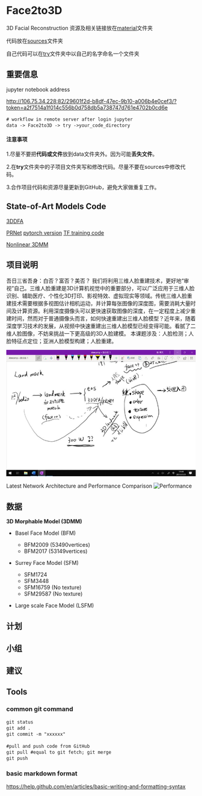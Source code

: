 # Face2to3D
3D Facial Reconstruction
资源及相关链接放在[material](https://github.com/changebio/Face2to3D/tree/master/material)文件夹

代码放在[sources](https://github.com/changebio/Face2to3D/tree/master/sources)文件夹

自己代码可以在[try](https://github.com/changebio/Face2to3D/tree/master/try)文件夹中以自己的名字命名一个文件夹

## 重要信息
jupyter notebook address

http://106.75.34.228:82/29601f2d-b8df-47ec-9b10-a006b4e0cef3/?token=a2f7514a1f014c556b0d758db5a738747d761e4702b0cd6e
```
# workflow in remote server after login jupyter
data -> Face2to3D -> try ->your_code_directory
```
#### 注意事项
1.尽量不要把**代码或文件**放到data文件夹外。因为可能**丢失文件**。

2.在**try**文件夹中的子项目文件夹写和修改代码。尽量不要在sources中修改代码。

3.合作项目代码和资源尽量更新到GitHub，避免大家做重复工作。

## State-of-Art Models Code
[3DDFA](https://github.com/changebio/Face2to3D/tree/master/sources/3DDFA)

[PRNet](https://github.com/changebio/Face2to3D/tree/master/sources/PRNet) [pytorch version](https://github.com/changebio/Face2to3D/tree/master/sources/pytorch-prnet) [TF training code](https://github.com/changebio/Face2to3D/tree/master/sources/training_codes_for_PRNet_3D_Face)

[Nonlinear 3DMM](https://github.com/changebio/Face2to3D/tree/master/sources/Nonlinear_Face_3DMM)

## 项目说明
吾日三省吾身：白否？富否？美否？ 我们将利用三维人脸重建技术，更好地“审视”自己。三维人脸重建是3D计算机视觉中的重要部分，可以广泛应用于三维人脸识别、辅助医疗、个性化3D打印、影视特效、虚拟现实等领域。传统三维人脸重建技术需要根据多视图估计相机运动，并计算每张图像的深度图，需要消耗大量时间及计算资源。利用深度摄像头可以更快速获取图像的深度，在一定程度上减少重建时间，然而对于普通摄像头而言，如何快速重建出三维人脸模型？近年来，随着深度学习技术的发展，从视频中快速重建出三维人脸模型已经变得可能。看腻了二维人脸图像，不妨来挑战一下更高级的3D人脸建模。 
本课题涉及：人脸检测；人脸特征点定位；亚洲人脸模型构建；人脸重建。

![项目导图](https://github.com/changebio/Face2to3D/blob/master/material/IMG_2956.JPG)

Latest Network Architecture and Performance Comparison
![Performance](https://user-images.githubusercontent.com/8948023/56006880-36622000-5d09-11e9-9465-8d52e3433d5f.png)

## 数据

**3D Morphable Model (3DMM)**

- Basel Face Model (BFM)
	- BFM2009 (53490vertices) 
	- BFM2017 (53149vertices)

- Surrey Face Model (SFM)
	- SFM1724
	- SFM3448
	- SFM16759 (No texture) 
	- SFM29587 (No texture)

- Large scale Face Model (LSFM) 

## 计划

## 小组

## 建议

## Tools
### common git command
```
git status
git add .
git commit -m "xxxxxx"

#pull and push code from GitHub
git pull #equal to git fetch; git merge
git push
```

### basic markdown format

https://help.github.com/en/articles/basic-writing-and-formatting-syntax
